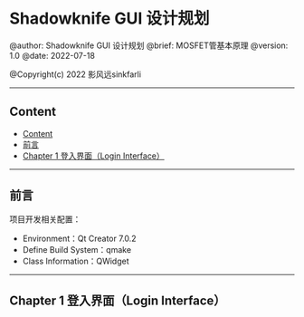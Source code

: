 # Shadowknife GUI 设计规划
@author: Shadowknife GUI 设计规划
@brief: MOSFET管基本原理
@version: 1.0
@date: 2022-07-18

@Copyright(c) 2022 影风远sinkfarli


---

## Content
- [Content](#content)
- [前言](#前言)
- [Chapter 1 登入界面（Login Interface）](#chapter-1-登入界面login-interface)

---

## 前言
项目开发相关配置：
- Environment：Qt Creator 7.0.2
- Define Build System：qmake
- Class Information：QWidget



---

## Chapter 1 登入界面（Login Interface）


